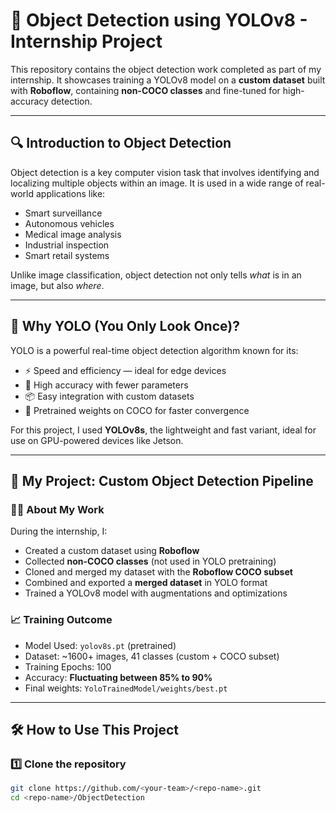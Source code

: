 # 🧠 Object Detection using YOLOv8 - Internship Project

This repository contains the object detection work completed as part of my internship. It showcases training a YOLOv8 model on a **custom dataset** built with **Roboflow**, containing **non-COCO classes** and fine-tuned for high-accuracy detection.

---

## 🔍 Introduction to Object Detection

Object detection is a key computer vision task that involves identifying and localizing multiple objects within an image. It is used in a wide range of real-world applications like:

- Smart surveillance
- Autonomous vehicles
- Medical image analysis
- Industrial inspection
- Smart retail systems

Unlike image classification, object detection not only tells *what* is in an image, but also *where*.

---

## 🚀 Why YOLO (You Only Look Once)?

YOLO is a powerful real-time object detection algorithm known for its:

- ⚡️ Speed and efficiency — ideal for edge devices
- 🎯 High accuracy with fewer parameters
- 📦 Easy integration with custom datasets
- 🧠 Pretrained weights on COCO for faster convergence

For this project, I used **YOLOv8s**, the lightweight and fast variant, ideal for use on GPU-powered devices like Jetson.

---

## 📂 My Project: Custom Object Detection Pipeline

### 🧑‍💻 About My Work

During the internship, I:

- Created a custom dataset using **Roboflow**
- Collected **non-COCO classes** (not used in YOLO pretraining)
- Cloned and merged my dataset with the **Roboflow COCO subset**
- Combined and exported a **merged dataset** in YOLO format
- Trained a YOLOv8 model with augmentations and optimizations

### 📈 Training Outcome

- Model Used: `yolov8s.pt` (pretrained)
- Dataset: ~1600+ images, 41 classes (custom + COCO subset)
- Training Epochs: 100
- Accuracy: **Fluctuating between 85% to 90%**
- Final weights: `YoloTrainedModel/weights/best.pt`

---

## 🛠️ How to Use This Project

### 1️⃣ Clone the repository

```bash
git clone https://github.com/<your-team>/<repo-name>.git
cd <repo-name>/ObjectDetection
